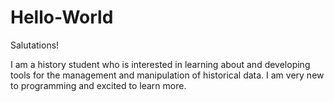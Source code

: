 # Hello-World

Salutations!

I am a history student who is interested in learning about and developing tools for the management and manipulation of historical data. I am very new to programming and excited to learn more.

